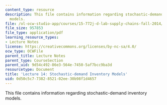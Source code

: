 ```yaml
---
content_type: resource
description: This file contains information regarding stochastic-demand inventory
  models.
file: /ol-ocw-studio-app/courses/15-772j-d-lab-supply-chains-fall-2014/0d50c5c77382852102ee30b98f1d4657_MIT15_772JF14_Lec14.pdf
file_size: 957853
file_type: application/pdf
learning_resource_types:
- Lecture Notes
license: https://creativecommons.org/licenses/by-nc-sa/4.0/
ocw_type: OCWFile
parent_title: Lecture Notes
parent_type: CourseSection
parent_uid: 9d54c492-86e3-564e-7450-5af7bcc9ba3d
resourcetype: Document
title: 'Lecture 14: Stochastic-demand Inventory Models'
uid: 0d50c5c7-7382-8521-02ee-30b98f1d4657
---
```

This file contains information regarding stochastic-demand inventory models.
